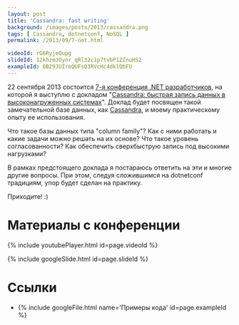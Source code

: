 ```yaml
---
layout: post
title: 'Cassandra: fast writing'
background: /images/posts/2013/cassandra.png
tags: [ Cassandra, dotnetconf, NoSQL ]
permalink: /2013/09/7-net.html

videoId: rG6RyjeQupg
slideId: 12khzmJOynr_qRl32c1p7tvbP1ZInuHS2
exampleId: 0B29JUIreQUFsQ3RVcHc4dklQbFU
---
```


22 сентября 2013 состоится [7-я конференция .NET разработчиков](http://dotnetconf.ru/), на которой я выступлю с докладом
"[Cassandra: быстрая запись данных в высоконагруженных системах](http://dotnetconf.ru/Materialy/Cassandra)".
Доклад будет посвящен такой замечательной базе данных, как [Cassandra](http://cassandra.apache.org/),
и моему практическому опыту ее использования.

<!--more-->

Что такое базы данных типа "column family"? Как с ними работать и какие задачи можно решать на их
основе? Что такое уровень согласованности? Как обеспечить сверхбыструю запись под высокими нагрузками?

В рамках предстоящего доклада я постараюсь ответить на эти и многие другие вопросы. При этом, следуя
сложившимся на dotnetconf традициям, упор будет сделан на практику.

Приходите! :)

# Материалы с конференции

{% include youtubePlayer.html id=page.videoId %}

{% include googleSlide.html id=page.slideId %}

# Ссылки

* {% include googleFile.html name='Примеры кода' id=page.exampleId %}

